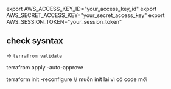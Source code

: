 export AWS_ACCESS_KEY_ID="your_access_key_id"
export AWS_SECRET_ACCESS_KEY="your_secret_access_key"
export AWS_SESSION_TOKEN="your_session_token"

## check sysntax

-> `terrafrom validate`

terrafrom apply -auto-approve

terraform init -reconfigure // muốn init lại vì có code mới
